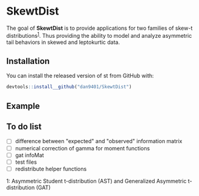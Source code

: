 # SkewtDist

The goal of **SkewtDist** is to provide applications for two families of skew-t distributions<sup>[1](#footnote1)</sup>. Thus providing the ability to model and analyze asymmetric tail behaviors in skewed and leptokurtic data.

## Installation

You can install the released version of st from GitHub with:
<!---You can install the released version of st from [CRAN](https://CRAN.R-project.org) with:

``` r
install.packages("st")
```--->

``` r
devtools::install__github("dan9401/SkewtDist")
```

## Example

<!---This is a basic example which shows you how to solve a common problem:

``` r
## basic example code
```--->

## To do list
- [ ] difference between "expected" and "observed" information matrix
- [ ] numerical correction of gamma for moment functions
- [ ] gat infoMat
- [ ] test files
- [ ] redistribute helper functions

<a name="footnote1">1</a>: Asymmetric Student t-distribution (AST) and Generalized Asymmetric t-distribution (GAT)
